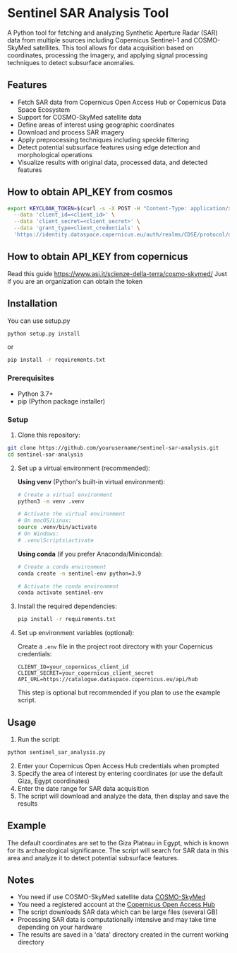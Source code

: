 # Sentinel SAR Analysis Tool

A Python tool for fetching and analyzing Synthetic Aperture Radar (SAR) data from multiple sources including Copernicus Sentinel-1 and COSMO-SkyMed satellites. This tool allows for data acquisition based on coordinates, processing the imagery, and applying signal processing techniques to detect subsurface anomalies.

## Features

- Fetch SAR data from Copernicus Open Access Hub or Copernicus Data Space Ecosystem
- Support for COSMO-SkyMed satellite data
- Define areas of interest using geographic coordinates
- Download and process SAR imagery
- Apply preprocessing techniques including speckle filtering
- Detect potential subsurface features using edge detection and morphological operations
- Visualize results with original data, processed data, and detected features


## How to obtain API_KEY from cosmos
``` bash
export KEYCLOAK_TOKEN=$(curl -s -X POST -H "Content-Type: application/x-www-form-urlencoded" \
  --data 'client_id=<client_id>' \
  --data 'client_secret=<client_secret>' \
  --data 'grant_type=client_credentials' \
  'https://identity.dataspace.copernicus.eu/auth/realms/CDSE/protocol/openid-connect/token' | jq -r .access_token)
```

## How to obtain API_KEY from copernicus
Read this guide https://www.asi.it/scienze-della-terra/cosmo-skymed/ 
Just if you are an organization can obtain the token

## Installation
You can use setup.py 
```bash
python setup.py install
```
or
```bash
pip install -r requirements.txt
```

### Prerequisites

- Python 3.7+
- pip (Python package installer)

### Setup

1. Clone this repository:
```bash
git clone https://github.com/yourusername/sentinel-sar-analysis.git
cd sentinel-sar-analysis
```

2. Set up a virtual environment (recommended):

   **Using venv** (Python's built-in virtual environment):
   ```bash
   # Create a virtual environment
   python3 -m venv .venv
   
   # Activate the virtual environment
   # On macOS/Linux:
   source .venv/bin/activate
   # On Windows:
   # .venv\Scripts\activate
   ```

   **Using conda** (if you prefer Anaconda/Miniconda):
   ```bash
   # Create a conda environment
   conda create -n sentinel-env python=3.9
   
   # Activate the conda environment
   conda activate sentinel-env
   ```

3. Install the required dependencies:

   ```bash
   pip install -r requirements.txt
   ```

4. Set up environment variables (optional):

   Create a `.env` file in the project root directory with your Copernicus credentials:
   ```
   CLIENT_ID=your_copernicus_client_id
   CLIENT_SECRET=your_copernicus_client_secret
   API_URL=https://catalogue.dataspace.copernicus.eu/api/hub
   ```
   
   This step is optional but recommended if you plan to use the example script.

## Usage

1. Run the script:

```bash
python sentinel_sar_analysis.py
```

2. Enter your Copernicus Open Access Hub credentials when prompted
3. Specify the area of interest by entering coordinates (or use the default Giza, Egypt coordinates)
4. Enter the date range for SAR data acquisition
5. The script will download and analyze the data, then display and save the results

## Example

The default coordinates are set to the Giza Plateau in Egypt, which is known for its archaeological significance. The script will search for SAR data in this area and analyze it to detect potential subsurface features.

## Notes

- You need if use COSMO-SkyMed satellite data [COSMO-SkyMed](https://registration.cosmo-skymed.it/UMUsers/UserRegistration.html)
- You need a registered account at the [Copernicus Open Access Hub](https://dataspace.copernicus.eu/)
- The script downloads SAR data which can be large files (several GB)
- Processing SAR data is computationally intensive and may take time depending on your hardware
- The results are saved in a 'data' directory created in the current working directory